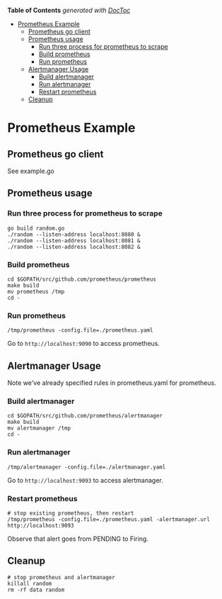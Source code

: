 <!-- START doctoc generated TOC please keep comment here to allow auto update -->
<!-- DON'T EDIT THIS SECTION, INSTEAD RE-RUN doctoc TO UPDATE -->
**Table of Contents**  *generated with [DocToc](https://github.com/thlorenz/doctoc)*

- [Prometheus Example](#prometheus-example)
  - [Prometheus go client](#prometheus-go-client)
  - [Prometheus usage](#prometheus-usage)
    - [Run three process for prometheus to scrape](#run-three-process-for-prometheus-to-scrape)
    - [Build prometheus](#build-prometheus)
    - [Run prometheus](#run-prometheus)
  - [Alertmanager Usage](#alertmanager-usage)
    - [Build alertmanager](#build-alertmanager)
    - [Run alertmanager](#run-alertmanager)
    - [Restart prometheus](#restart-prometheus)
  - [Cleanup](#cleanup)

<!-- END doctoc generated TOC please keep comment here to allow auto update -->

# Prometheus Example

## Prometheus go client

See example.go

## Prometheus usage

### Run three process for prometheus to scrape

```
go build random.go
./random --listen-address localhost:8080 &
./random --listen-address localhost:8081 &
./random --listen-address localhost:8082 &
```

### Build prometheus

```
cd $GOPATH/src/github.com/prometheus/prometheus
make build
mv prometheus /tmp
cd -
```

### Run prometheus

```
/tmp/prometheus -config.file=./prometheus.yaml
```

Go to `http://localhost:9090` to access prometheus.

## Alertmanager Usage

Note we've already specified rules in prometheus.yaml for prometheus.

### Build alertmanager

```
cd $GOPATH/src/github.com/prometheus/alertmanager
make build
mv alertmanager /tmp
cd -
```

### Run alertmanager

```
/tmp/alertmanager -config.file=./alertmanager.yaml
```

Go to `http://localhost:9093` to access alertmanager.

### Restart prometheus

```
# stop existing prometheus, then restart
/tmp/prometheus -config.file=./prometheus.yaml -alertmanager.url http://localhost:9093
```

Observe that alert goes from PENDING to Firing.

## Cleanup

```
# stop prometheus and alertmanager
killall random
rm -rf data random
```
